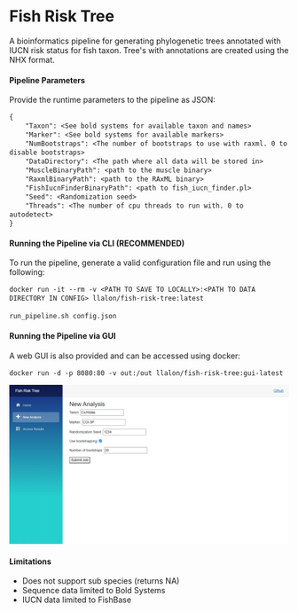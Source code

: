 # Fish Risk Tree

A bioinformatics pipeline for generating phylogenetic trees annotated with IUCN risk status for fish taxon. Tree's with annotations are created using the NHX format.

#### Pipeline Parameters

Provide the runtime parameters to the pipeline as JSON:

```
{
    "Taxon": <See bold systems for available taxon and names>
    "Marker": <See bold systems for available markers>
    "NumBootstraps": <The number of bootstraps to use with raxml. 0 to disable bootstraps>
    "DataDirectory": <The path where all data will be stored in>
    "MuscleBinaryPath": <path to the muscle binary>
    "RaxmlBinaryPath": <path to the RAxML binary>
    "FishIucnFinderBinaryPath": <path to fish_iucn_finder.pl>
    "Seed": <Randomization seed>
    "Threads": <The number of cpu threads to run with. 0 to autodetect>
}
```

#### Running the Pipeline via CLI (RECOMMENDED)

To run the pipeline, generate a valid configuration file and run using the following:

```
docker run -it --rm -v <PATH TO SAVE TO LOCALLY>:<PATH TO DATA DIRECTORY IN CONFIG> llalon/fish-risk-tree:latest

run_pipeline.sh config.json
```

#### Running the Pipeline via GUI

A web GUI is also provided and can be accessed using docker:

```
docker run -d -p 8080:80 -v out:/out llalon/fish-risk-tree:gui-latest
```

![](img/screenshot.png)

#### Limitations

- Does not support sub species (returns NA)
- Sequence data limited to Bold Systems
- IUCN data limited to FishBase
